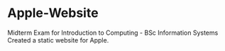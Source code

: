 # Apple-Website
Midterm Exam for Introduction to Computing - BSc Information Systems
Created a static website for Apple.
